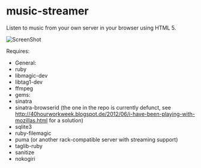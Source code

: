 music-streamer
==============
Listen to music from your own server in your browser using HTML 5.

![ScreenShot](https://lh4.googleusercontent.com/-6oLB6J11b1s/UQGjZ14XO3I/AAAAAAAACZE/ygJFqRvdISk/s640/music-streamer-search.jpg)

Requires: 
 * General:
  * ruby
  * libmagic-dev
  * libtag1-dev
  * ffmpeg
 * gems:
  * sinatra
  * sinatra-browserid (the one in the repo is currently defunct, see http://40hourworkweek.blogspot.de/2012/06/i-have-been-playing-with-mozillas.html for a solution)
  * sqlite3
  * ruby-filemagic
  * puma (or another rack-compatible server with streaming support)
  * taglib-ruby
  * sanitize
  * nokogiri
